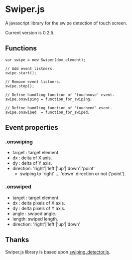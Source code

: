 # Swiper.js

A javascript library for the swipe detection of touch screen.

Current version is 0.2.5.

## Functions

```
var swipe = new Swiper(dom_element);

// Add event listners.
swipe.start();

// Remove event listners.
swipe.stop();

// Define handling function of 'touchmove' event.
swipe.onswiping = function_for_swiping;

// Define handling function of 'touchend' event.
swipe.onswiped  = function_for_swiped;
```

## Event properties

### .onswiping

* target : target element.
* dx : delta of X axis.
* dy : delta of Y axis.
* direction: 'right'|'left'|'up'|'down'|'point'
  * swiping to 'right' ... 'down' direction or not ('point').

### .onswiped

* target : target element.
* dx : delta pixels of X axis.
* dy : delta pixels of Y axis.
* angle : swiped angle.
* length: swiped length.
* direction: 'right'|'left'|'up'|'down'

## Thanks

Swiper.js library is based upon [swiping_detector.js](https://github.com/mozilla-b2g/gaia/blob/master/apps/keyboard/js/views/swiping_detector.js).
